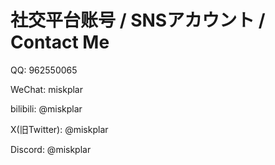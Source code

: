 社交平台账号 / SNSアカウント / Contact Me
==========================

QQ: 962550065

WeChat: miskplar

bilibili: @miskplar

X(旧Twitter): @miskplar

Discord: @miskplar
